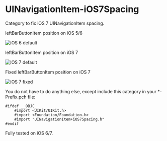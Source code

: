 UINavigationItem-iOS7Spacing
============================

Category to fix iOS 7 UINavigationItem spacing.

leftBarButtonItem position on iOS 5/6

![iOS 6 default](ios6-default.png)


leftBarButtonItem position on iOS 7

![iOS 7 default](ios7-default.png)


Fixed leftBarButtonItem position on iOS 7

![iOS 7 fixed](ios7-fixed.png)

You do not have to do anything else, except include this category in your *-Prefix.pch file:

```
#ifdef __OBJC__
    #import <UIKit/UIKit.h>
    #import <Foundation/Foundation.h>
    #import "UINavigationItem+iOS7Spacing.h"
#endif
```

Fully tested on iOS 6/7.